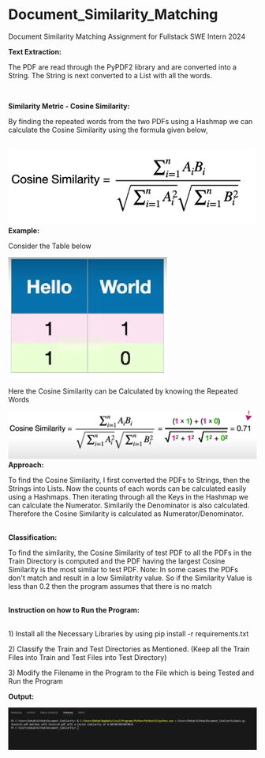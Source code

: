 # Document_Similarity_Matching
 Document Similarity Matching Assignment for Fullstack SWE Intern 2024
 
 <b>Text Extraction:</b>
 <p>The PDF are read through the PyPDF2 library and are converted into a String. The String is next converted to a List with all the words.</p><br>
 
 <b>Similarity Metric - Cosine Similarity:</b>
 <p>By finding the repeated words from the two PDFs using a Hashmap we can calculate the Cosine Similarity using the formula given below,</p><br>
 <img src="./assets/Cosine_Similarity.png"><br>
 <b>Example:</b><br>
 <p>Consider the Table below</p>
 <img src = "./assets/table.png">
 <p>Here the Cosine Similarity can be Calculated by knowing the Repeated Words</p>
 <img src="./assets/example.png"><br>
 <b>Approach:</b>
 <p>To find the Cosine Similarity, I first converted the PDFs to Strings, then the Strings into Lists. Now the counts of each words can be calculated easily using a Hashmaps. Then iterating through all the Keys in the Hashmap we can calculate the Numerator. Similarily the Denominator is also calculated. Therefore the Cosine Similarity is calculated as Numerator/Denominator.</p><br>
 <b>Classification: </b><br>
 <p>To find the similarity, the Cosine Similarity of test PDF to all the PDFs in the Train Directory is computed and the PDF having the largest Cosine Similarity is the most similar to test PDF. Note: In some cases the PDFs don't match and result in a low Similatrity value. So if the Similarity Value is less than 0.2 then the program assumes that there is no match</p>
 <br>
 <b>Instruction on how to Run the Program:</b><br>
 <br>
 <p>1) Install all the Necessary Libraries by using pip install -r requirements.txt</p>
 <p>2) Classify the Train and Test Directories as Mentioned. (Keep all the Train Files into Train and Test Files into Test Directory)</p>
 <p>3) Modify the Filename in the Program to the File which is being Tested and Run the Program</p>

<b>Output: </b>

<img src="./assets/output.png">
